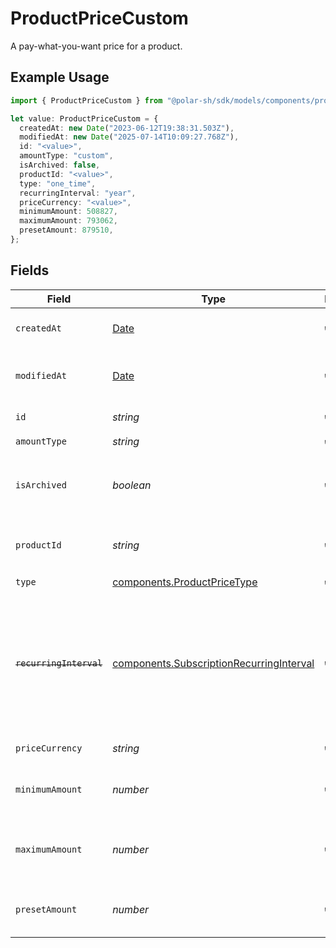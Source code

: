 # ProductPriceCustom

A pay-what-you-want price for a product.

## Example Usage

```typescript
import { ProductPriceCustom } from "@polar-sh/sdk/models/components/productpricecustom.js";

let value: ProductPriceCustom = {
  createdAt: new Date("2023-06-12T19:38:31.503Z"),
  modifiedAt: new Date("2025-07-14T10:09:27.768Z"),
  id: "<value>",
  amountType: "custom",
  isArchived: false,
  productId: "<value>",
  type: "one_time",
  recurringInterval: "year",
  priceCurrency: "<value>",
  minimumAmount: 508827,
  maximumAmount: 793062,
  presetAmount: 879510,
};
```

## Fields

| Field                                                                                                                   | Type                                                                                                                    | Required                                                                                                                | Description                                                                                                             |
| ----------------------------------------------------------------------------------------------------------------------- | ----------------------------------------------------------------------------------------------------------------------- | ----------------------------------------------------------------------------------------------------------------------- | ----------------------------------------------------------------------------------------------------------------------- |
| `createdAt`                                                                                                             | [Date](https://developer.mozilla.org/en-US/docs/Web/JavaScript/Reference/Global_Objects/Date)                           | :heavy_check_mark:                                                                                                      | Creation timestamp of the object.                                                                                       |
| `modifiedAt`                                                                                                            | [Date](https://developer.mozilla.org/en-US/docs/Web/JavaScript/Reference/Global_Objects/Date)                           | :heavy_check_mark:                                                                                                      | Last modification timestamp of the object.                                                                              |
| `id`                                                                                                                    | *string*                                                                                                                | :heavy_check_mark:                                                                                                      | The ID of the price.                                                                                                    |
| `amountType`                                                                                                            | *string*                                                                                                                | :heavy_check_mark:                                                                                                      | N/A                                                                                                                     |
| `isArchived`                                                                                                            | *boolean*                                                                                                               | :heavy_check_mark:                                                                                                      | Whether the price is archived and no longer available.                                                                  |
| `productId`                                                                                                             | *string*                                                                                                                | :heavy_check_mark:                                                                                                      | The ID of the product owning the price.                                                                                 |
| `type`                                                                                                                  | [components.ProductPriceType](../../models/components/productpricetype.md)                                              | :heavy_check_mark:                                                                                                      | N/A                                                                                                                     |
| ~~`recurringInterval`~~                                                                                                 | [components.SubscriptionRecurringInterval](../../models/components/subscriptionrecurringinterval.md)                    | :heavy_check_mark:                                                                                                      | : warning: ** DEPRECATED **: This will be removed in a future release, please migrate away from it as soon as possible. |
| `priceCurrency`                                                                                                         | *string*                                                                                                                | :heavy_check_mark:                                                                                                      | The currency.                                                                                                           |
| `minimumAmount`                                                                                                         | *number*                                                                                                                | :heavy_check_mark:                                                                                                      | The minimum amount the customer can pay.                                                                                |
| `maximumAmount`                                                                                                         | *number*                                                                                                                | :heavy_check_mark:                                                                                                      | The maximum amount the customer can pay.                                                                                |
| `presetAmount`                                                                                                          | *number*                                                                                                                | :heavy_check_mark:                                                                                                      | The initial amount shown to the customer.                                                                               |